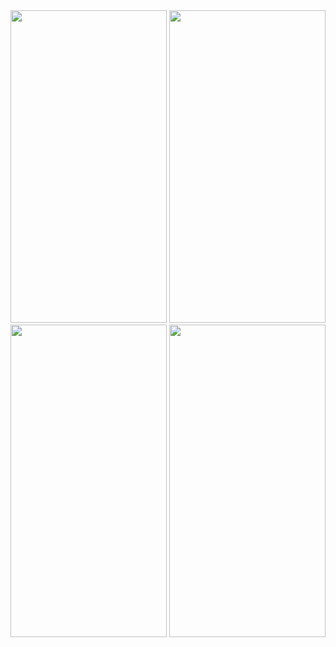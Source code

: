 <img src = "https://user-images.githubusercontent.com/113905603/211985875-c6d382e6-073b-4f06-bd6f-c56d91e6ba23.png" height = 500 width = 250>
<img src = "https://user-images.githubusercontent.com/113905603/211985887-c5218ffd-4a09-4f47-bc97-0b82608143ba.png" height = 500 width = 250>
<img src = "https://user-images.githubusercontent.com/113905603/211985892-c7d4d720-71bb-409c-9289-d91d1998c3ca.png" height = 500 width = 250>
<img src = "https://user-images.githubusercontent.com/113905603/211985899-a66fa504-fd30-4462-9284-ec0dc17f184c.png" height = 500 width = 250>
